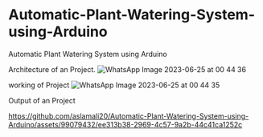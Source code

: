# Automatic-Plant-Watering-System-using-Arduino
Automatic Plant Watering System using Arduino

Architecture of an Project.
![WhatsApp Image 2023-06-25 at 00 44 36](https://github.com/aslamali20/Automatic-Plant-Watering-System-using-Arduino/assets/99079432/c658a539-d38a-41c6-81f7-c442fdc0c965)



working of Project 
![WhatsApp Image 2023-06-25 at 00 44 35](https://github.com/aslamali20/Automatic-Plant-Watering-System-using-Arduino/assets/99079432/3ee187b1-3c37-4155-a9bc-c335216597e8)

Output of an Project


https://github.com/aslamali20/Automatic-Plant-Watering-System-using-Arduino/assets/99079432/ee313b38-2969-4c57-9a2b-44c41ca1252c

